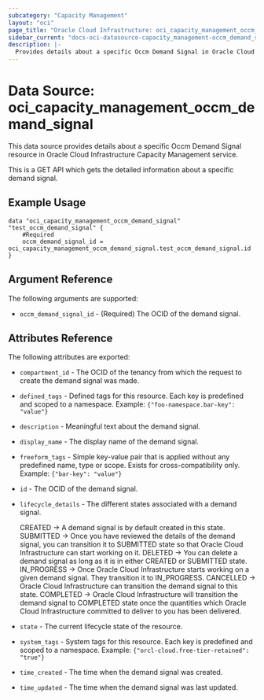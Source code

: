 ```yaml
---
subcategory: "Capacity Management"
layout: "oci"
page_title: "Oracle Cloud Infrastructure: oci_capacity_management_occm_demand_signal"
sidebar_current: "docs-oci-datasource-capacity_management-occm_demand_signal"
description: |-
  Provides details about a specific Occm Demand Signal in Oracle Cloud Infrastructure Capacity Management service
---
```


# Data Source: oci_capacity_management_occm_demand_signal
This data source provides details about a specific Occm Demand Signal resource in Oracle Cloud Infrastructure Capacity Management service.

This is a GET API which gets the detailed information about a specific demand signal.


## Example Usage

```hcl
data "oci_capacity_management_occm_demand_signal" "test_occm_demand_signal" {
	#Required
	occm_demand_signal_id = oci_capacity_management_occm_demand_signal.test_occm_demand_signal.id
}
```

## Argument Reference

The following arguments are supported:

* `occm_demand_signal_id` - (Required) The OCID of the demand signal. 


## Attributes Reference

The following attributes are exported:

* `compartment_id` - The OCID of the tenancy from which the request to create the demand signal was made. 
* `defined_tags` - Defined tags for this resource. Each key is predefined and scoped to a namespace. Example: `{"foo-namespace.bar-key": "value"}` 
* `description` - Meaningful text about the demand signal. 
* `display_name` - The display name of the demand signal. 
* `freeform_tags` - Simple key-value pair that is applied without any predefined name, type or scope. Exists for cross-compatibility only. Example: `{"bar-key": "value"}` 
* `id` - The OCID of the demand signal. 
* `lifecycle_details` - The different states associated with a demand signal. 

	CREATED -> A demand signal is by default created in this state.  SUBMITTED -> Once you have reviewed the details of the demand signal, you can transition it to SUBMITTED state so that Oracle Cloud Infrastructure can start working on it. DELETED -> You can delete a demand signal as long as it is in either CREATED or SUBMITTED state. IN_PROGRESS -> Once Oracle Cloud Infrastructure starts working on a given demand signal. They transition it to IN_PROGRESS. CANCELLED -> Oracle Cloud Infrastructure can transition the demand signal to this state. COMPLETED -> Oracle Cloud Infrastructure will transition the demand signal to COMPLETED state once the quantities which Oracle Cloud Infrastructure committed to deliver to you has been delivered. 
* `state` - The current lifecycle state of the resource. 
* `system_tags` - System tags for this resource. Each key is predefined and scoped to a namespace. Example: `{"orcl-cloud.free-tier-retained": "true"}` 
* `time_created` - The time when the demand signal was created. 
* `time_updated` - The time when the demand signal was last updated. 

